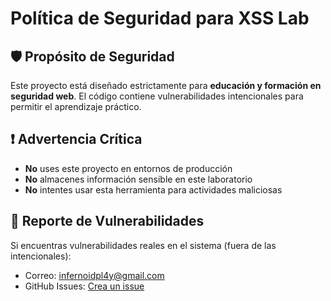 # Política de Seguridad para XSS Lab

## 🛡️ Propósito de Seguridad
Este proyecto está diseñado estrictamente para **educación y formación en seguridad web**. El código contiene vulnerabilidades intencionales para permitir el aprendizaje práctico.

## ❗ Advertencia Crítica
- **No** uses este proyecto en entornos de producción
- **No** almacenes información sensible en este laboratorio
- **No** intentes usar esta herramienta para actividades maliciosas

## 📢 Reporte de Vulnerabilidades
Si encuentras vulnerabilidades reales en el sistema (fuera de las intencionales):
- Correo: infernoidpl4y@gmail.com
- GitHub Issues: [Crea un issue](https://github.com/infernoidpl4y/XSSLab/issues)
